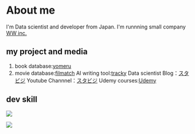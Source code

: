 # About me

I'm Data scientist and developer from Japan.
I'm runnning small company [WW inc.](https://wwcorp.co.jp/)

## my project and media
1. book database:[yomeru](https://yomeru.jp/)
2. movie database:[filmatch](https://filmatch.jp/)
AI writing tool:[tracky](https://ai-tracky.com/)
Data scientist Blog：[スタビジ](https://toukei-lab.com/)
Youtube Channnel：[スタビジ](https://www.youtube.com/@aiby8596)
Udemy courses:[Udemy](https://www.udemy.com/user/shang-ye-you-ma/)

## dev skill
![](https://github-readme-stats.vercel.app/api/top-langs?username=yumaueno&show_icons=true&locale=en&layout=compact)

<img src="https://skillicons.dev/icons?i=python,html,css,js,typescript,sql,django,firebase,gcp,nuxtjs,react,sklearn,selenium,tensorflow,wordpress" /> <br /><br />




<!--
**yumaueno/yumaueno** is a ✨ _special_ ✨ repository because its `README.md` (this file) appears on your GitHub profile.

Here are some ideas to get you started:

- 🔭 I’m currently working on ...
- 🌱 I’m currently learning ...
- 👯 I’m looking to collaborate on ...
- 🤔 I’m looking for help with ...
- 💬 Ask me about ...
- 📫 How to reach me: ...
- 😄 Pronouns: ...
- ⚡ Fun fact: ...
-->
